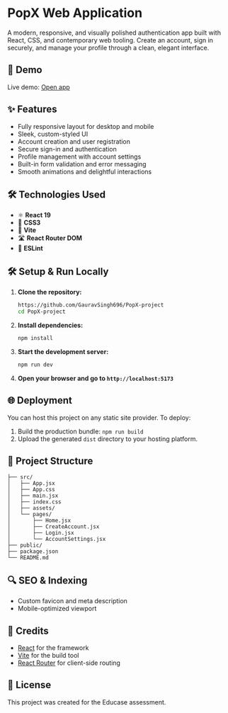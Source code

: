 # PopX Web Application

A modern, responsive, and visually polished authentication app built with React, CSS, and contemporary web tooling. Create an account, sign in securely, and manage your profile through a clean, elegant interface.

## 🚀 Demo
Live demo: [Open app](https://popxassignmentt.netlify.app/)

## ✨ Features
- Fully responsive layout for desktop and mobile
- Sleek, custom-styled UI
- Account creation and user registration
- Secure sign-in and authentication
- Profile management with account settings
- Built-in form validation and error messaging
- Smooth animations and delightful interactions

## 🛠️ Technologies Used
- ⚛️ **React 19**
- 🎨 **CSS3**
- 🚀 **Vite**
- 🛣️ **React Router DOM**
- 🔧 **ESLint**


## 🛠️ Setup & Run Locally
1. **Clone the repository:**
   ```bash
   https://github.com/GauravSingh696/PopX-project
   cd PopX-project
   ```
2. **Install dependencies:**
   ```bash
   npm install
   ```
3. **Start the development server:**
   ```bash
   npm run dev
   ```
4. **Open your browser and go to `http://localhost:5173`**

## 🌐 Deployment
You can host this project on any static site provider. To deploy:
1. Build the production bundle: `npm run build`
2. Upload the generated `dist` directory to your hosting platform.

## 📁 Project Structure
```
├── src/
│   ├── App.jsx
│   ├── App.css
│   ├── main.jsx
│   ├── index.css
│   ├── assets/
│   └── pages/
│       ├── Home.jsx
│       ├── CreateAccount.jsx
│       ├── Login.jsx
│       └── AccountSettings.jsx
├── public/
├── package.json
└── README.md
```

## 🔍 SEO & Indexing
- Custom favicon and meta description
- Mobile-optimized viewport

## 🙏 Credits
- [React](https://reactjs.org/) for the framework
- [Vite](https://vitejs.dev/) for the build tool
- [React Router](https://reactrouter.com/) for client-side routing

## 📄 License
This project was created for the Educase assessment.
